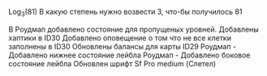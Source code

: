 Log<sub>3</sub>(81)
В какую степень нужно возвести 3, что-бы получилось 81


В Роудмап добавлено состояние для пропущеных уровней.
Добавлены хаптики в ID30
Добавлено оповещение о том что не все клетки заполнены в ID30
Обновлены балансы для карты ID29
Роудмап - Добавлено нижнее состояние лейбла
Роудмап - Добавлено боковое состояние лейбла
Обновлен шрифт Sf Pro medium (Слетел)